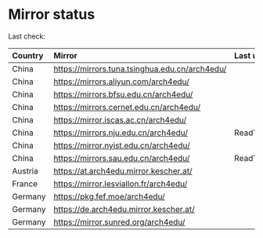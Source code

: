 <script src="./time.js"></script>
# Mirror status
Last check: <script type="text/javascript">localize(1705497692.9173164);</script>

|Country|Mirror|Last update|
|:------|:-----|:----------|
|China|https://mirrors.tuna.tsinghua.edu.cn/arch4edu/|<script type="text/javascript">localize(1705473222);</script>|
|China|https://mirrors.aliyun.com/arch4edu/|<script type="text/javascript">localize(1705473222);</script>|
|China|https://mirrors.bfsu.edu.cn/arch4edu/|<script type="text/javascript">localize(1705473222);</script>|
|China|https://mirrors.cernet.edu.cn/arch4edu/|<script type="text/javascript">localize(1705473222);</script>|
|China|https://mirror.iscas.ac.cn/arch4edu/|<script type="text/javascript">localize(1705473222);</script>|
|China|https://mirrors.nju.edu.cn/arch4edu/|ReadTimeout|
|China|https://mirror.nyist.edu.cn/arch4edu/|<script type="text/javascript">localize(1705473222);</script>|
|China|https://mirrors.sau.edu.cn/arch4edu/|ReadTimeout|
|Austria|https://at.arch4edu.mirror.kescher.at/|<script type="text/javascript">localize(1705473222);</script>|
|France|https://mirror.lesviallon.fr/arch4edu/|<script type="text/javascript">localize(1705473222);</script>|
|Germany|https://pkg.fef.moe/arch4edu/|<script type="text/javascript">localize(1705473222);</script>|
|Germany|https://de.arch4edu.mirror.kescher.at/|<script type="text/javascript">localize(1705473222);</script>|
|Germany|https://mirror.sunred.org/arch4edu/|<script type="text/javascript">localize(1705473222);</script>|

<script src="./tablefilter/tablefilter.js"></script>
<script src="./table.js"></script>
